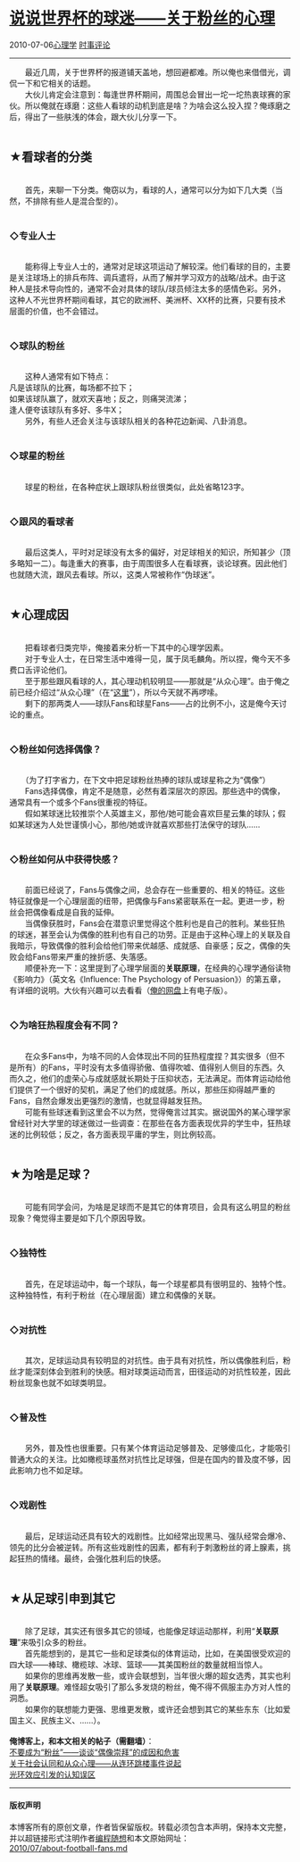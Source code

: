 <!DOCTYPE html>
<html xmlns="http://www.w3.org/1999/xhtml" xml:lang="zh-CN">
<head>
<meta http-equiv="Content-Type" content="text/html; charset=utf-8" />
<meta name="generator" content="Python script by program.think@gmail.com" />
<meta name="provider" content="program-think.blogspot.com" />
<link type="text/css" rel="stylesheet" href="../../css/program-think.css" />
<title>说说世界杯的球迷——关于粉丝的心理 - 编程随想的博客</title>
</head>
<body>
<div id="main" style="width:100%;">
<h1><a href="../../index.md" title="回到首页">说说世界杯的球迷——关于粉丝的心理</a></h1>
<div class="post-info"><span class="date-header">2010-07-06</span><a href="../../tags/E5BF83E79086E5ADA6.md" class="tag">心理学</a> <a href="../../tags/E697B6E4BA8BE8AF84E8AEBA.md" class="tag">时事评论</a> </div>
<hr>
<div class="post">
&#12288;&#12288;最近几周，关于世界杯的报道铺天盖地，想回避都难。所以俺也来借借光，调侃一下和它相关的话题。<br />&#12288;&#12288;大伙儿肯定会注意到：每逢世界杯期间，周围总会冒出一坨一坨热衷球赛的家伙。所以俺就在琢磨：这些人看球的动机到底是啥？为啥会这么投入捏？俺琢磨之后，得出了一些肤浅的体会，跟大伙儿分享一下。<!--program-think--><br /><br /><h2>★看球者的分类</h2><br />&#12288;&#12288;首先，来聊一下分类。俺窃以为，看球的人，通常可以分为如下几大类（当然，不排除有些人是混合型的）。<br /><br /><h3>◇专业人士</h3><br />&#12288;&#12288;能称得上专业人士的，通常对足球这项运动了解较深。他们看球的目的，主要是关注球场上的排兵布阵、调兵遣将，从而了解并学习双方的战略/战术。由于这种人是技术导向性的，通常不会对具体的球队/球员倾注太多的感情色彩。另外，这种人不光世界杯期间看球，其它的欧洲杯、美洲杯、XX杯的比赛，只要有技术层面的价值，也不会错过。<br /><br /><h3>◇球队的粉丝</h3><br />&#12288;&#12288;这种人通常有如下特点：<br />凡是该球队的比赛，每场都不拉下；<br />如果该球队赢了，就欢天喜地；反之，则痛哭流涕；<br />逢人便夸该球队有多好、多牛X；<br />&#12288;&#12288;另外，有些人还会关注与该球队相关的各种花边新闻、八卦消息。<br /><br /><h3>◇球星的粉丝</h3><br />&#12288;&#12288;球星的粉丝，在各种症状上跟球队粉丝很类似，此处省略123字。<br /><br /><h3>◇跟风的看球者</h3><br />&#12288;&#12288;最后这类人，平时对足球没有太多的偏好，对足球相关的知识，所知甚少（顶多略知一二）。每逢重大的赛事，由于周围很多人在看球赛，谈论球赛。因此他们也就随大流，跟风去看球。所以，这类人常被称作“伪球迷”。<br /><br /><h2>★心理成因</h2><br />&#12288;&#12288;把看球者归类完毕，俺接着来分析一下其中的心理学因素。<br />&#12288;&#12288;对于专业人士，在日常生活中难得一见，属于凤毛麟角。所以捏，俺今天不多费口舌评论他们。<br />&#12288;&#12288;至于那些跟风看球的人，其心理动机较明显——那就是“从众心理”。由于俺之前已经介绍过“从众心理”（在“<a href="../../2010/05/about-social-proof.md">这里</a>”），所以今天就不再啰嗦。<br />&#12288;&#12288;剩下的那两类人——球队Fans和球星Fans——占的比例不小，这是俺今天讨论的重点。<br /><br /><h3>◇粉丝如何选择偶像？</h3><br />&#12288;&#12288;（为了打字省力，在下文中把足球粉丝热捧的球队或球星称之为“偶像”）<br />&#12288;&#12288;Fans选择偶像，肯定不是随意，必然有着深层次的原因。那些选中的偶像，通常具有一个或多个Fans很重视的特征。<br />&#12288;&#12288;假如某球迷比较推崇个人英雄主义，那他/她可能会喜欢巨星云集的球队；假如某球迷为人处世谨慎小心，那他/她或许就喜欢那些打法保守的球队......<br /><br /><h3>◇粉丝如何从中获得快感？</h3><br />&#12288;&#12288;前面已经说了，Fans与偶像之间，总会存在一些重要的、相关的特征。这些特征就像是一个心理层面的纽带，把偶像与Fans紧密联系在一起。更进一步，粉丝会把偶像看成是自我的延伸。<br />&#12288;&#12288;当偶像获胜时，Fans会在潜意识里觉得这个胜利也是自己的胜利。某些狂热的球迷，甚至会认为偶像的胜利也有自己的功劳。正是由于这种心理上的关联及自我暗示，导致偶像的胜利会给他们带来优越感、成就感、自豪感；反之，偶像的失败会给Fans带来严重的挫折感、失落感。<br />&#12288;&#12288;顺便补充一下：这里提到了心理学层面的<b>关联原理</b>，在经典的心理学通俗读物《影响力》（英文名《Influence: The Psychology of Persuasion》）的第五章，有详细的说明。大伙有兴趣可以去看看（<a href="https://code.google.com/p/program-think/wiki/Books" target="_blank">俺的网盘</a>上有电子版）。<br /><br /><h3>◇为啥狂热程度会有不同？</h3><br />&#12288;&#12288;在众多Fans中，为啥不同的人会体现出不同的狂热程度捏？其实很多（但不是所有）的Fans，平时没有太多值得骄傲、值得吹嘘、值得别人侧目的东西。久而久之，他们的虚荣心与成就感就长期处于压抑状态，无法满足。而体育运动给他们提供了一个很好的契机，满足了他们的成就感。所以，那些压抑得越严重的Fans，自然会爆发出更强烈的激情，也就显得越发狂热。<br />&#12288;&#12288;可能有些球迷看到这里会不以为然，觉得俺言过其实。据说国外的某心理学家曾经针对大学里的球迷做过一些调查：在那些在各方面表现优异的学生中，狂热球迷的比例较低；反之，各方面表现平庸的学生，则比例较高。<br /><br /><h2>★为啥是足球？</h2><br />&#12288;&#12288;可能有同学会问，为啥是足球而不是其它的体育项目，会具有这么明显的粉丝现象？俺觉得主要是如下几个原因导致。<br /><br /><h3>◇独特性</h3><br />&#12288;&#12288;首先，在足球运动中，每一个球队，每一个球星都具有很明显的、独特个性。这种独特性，有利于粉丝（在心理层面）建立和偶像的关联。<br /><br /><h3>◇对抗性</h3><br />&#12288;&#12288;其次，足球运动具有较明显的对抗性。由于具有对抗性，所以偶像胜利后，粉丝才能深刻体会到胜利的快感。相对球类运动而言，田径运动的对抗性较差，因此粉丝现象也就不如球类明显。<br /><br /><h3>◇普及性</h3><br />&#12288;&#12288;另外，普及性也很重要。只有某个体育运动足够普及、足够傻瓜化，才能吸引普通大众的关注。比如橄榄球虽然对抗性比足球强，但是在国内的普及度不够，因此影响力也不如足球。<br /><br /><h3>◇戏剧性</h3><br />&#12288;&#12288;最后，足球运动还具有较大的戏剧性。比如经常出现黑马、强队经常会爆冷、领先的比分会被逆转。所有这些戏剧性的因素，都有利于刺激粉丝的肾上腺素，挑起狂热的情绪。最终，会强化胜利后的快感。<br /><br /><h2>★从足球引申到其它</h2><br />&#12288;&#12288;除了足球，其实还有很多其它的领域，也能像足球运动那样，利用“<b>关联原理</b>”来吸引众多的粉丝。<br />&#12288;&#12288;首先能想到的，是其它一些和足球类似的体育运动，比如，在美国很受欢迎的四大球——棒球、橄榄球、冰球、篮球——其美国粉丝的数量就相当惊人。<br />&#12288;&#12288;如果你的思维再发散一些，或许会联想到，当年很火爆的超女选秀，其实也利用了<b>关联原理</b>。难怪超女吸引了那么多发烧的粉丝，俺不得不佩服主办方对人性的洞悉。<br />&#12288;&#12288;如果你的联想能力更强、思维更发散，或许还会想到其它的某些东东（比如爱国主义、民族主义、......）。<br /><br /><b>俺博客上，和本文相关的帖子（需翻墙）</b>：<br /><a href="../../2014/05/fans-and-idolatry.md">不要成为“粉丝”——谈谈“偶像崇拜”的成因和危害</a><br /><a href="../../2010/05/about-social-proof.md">关于社会认同和从众心理——从连环跳楼事件说起</a><br /><a href="../../2009/05/halo-effect.md">光环效应引发的认知误区</a><div class="blogger-post-footer">
</div>
<hr>
<div class="copyright">
<h4>版权声明</h4>
本博客所有的原创文章，作者皆保留版权。转载必须包含本声明，保持本文完整，并以超链接形式注明作者<a href="mailto:program.think@gmail.com">编程随想</a>和本文原始网址：<br>
<a href="2010/07/about-football-fans.md">2010/07/about-football-fans.md</a>
</div>
</div>
</body>
</html>
